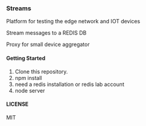 ### Streams
Platform for testing the edge network and IOT devices

Stream messages to a REDIS DB

Proxy for small device aggregator


#### Getting Started

1. Clone this repository.
2. npm install
3. need a redis installation or redis lab account
4. node server


#### LICENSE
MIT
